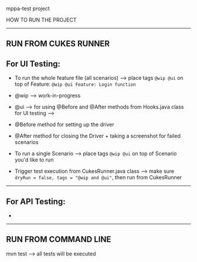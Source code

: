 mppa-test project

HOW TO RUN THE PROJECT

--------------------------------------------------------------------------------------------
RUN FROM CUKES RUNNER
--------------------------------------------------------------------------------------------
For UI Testing:
----------------
- To run the whole feature file (all scenarios) --> place tags `@wip @ui` on top of Feature:
   `@wip @ui
    Feature: Login function`

- @wip --> work-in-progress
- @ui --> for using @Before and @After methods from Hooks.java class for UI testing --> 
- @Before method for setting up the driver
- @After method for closing the Driver + taking a screenshot for failed scenarios

- To run a single Scenario --> place tags `@wip @ui` on top of Scenario you'd like to run
- Trigger test execution from CukesRunner.java class --> make sure `dryRun = false, tags = "@wip and @ui"`, then run from CukesRunner
----------------------------------
For API Testing:
-----------------
- 
-----------------------------------------------------------------------------------------------------
RUN FROM COMMAND LINE
----------------------------------------------------------------------------------------------------- 
mvn test   --> all tests will be executed